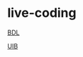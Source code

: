 # live-coding

[BDL](https://github.com/FbW-WD21-E11/live-coding/blob/main/BDL.md) 

[UIB](https://github.com/FbW-WD21-E11/live-coding/UIB.md) 
